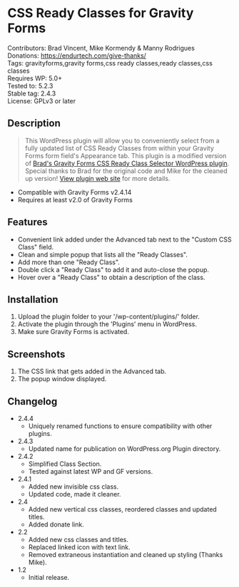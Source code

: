 # CSS Ready Classes for Gravity Forms

Contributors: Brad Vincent, Mike Kormendy & Manny Rodrigues  
Donations: https://endurtech.com/give-thanks/  
Tags: gravityforms,gravity forms,css ready classes,ready classes,css classes  
Requires WP: 5.0+  
Tested to: 5.2.3  
Stable tag: 2.4.3  
License: GPLv3 or later  

## Description

> This WordPress plugin will allow you to conveniently select from a fully updated list of CSS Ready Classes from within your Gravity Forms form field's Appearance tab. This plugin is a modified version of [Brad's Gravity Forms CSS Ready Class Selector WordPress plugin](https://wordpress.org/plugins/gravity-forms-css-ready-selector/). Special thanks to Brad for the original code and Mike for the cleaned up version! [View plugin web site](https://endurtech.com/css-ready-classes-plugin/) for more details.  

* Compatible with Gravity Forms v2.4.14
* Requires at least v2.0 of Gravity Forms

## Features

* Convenient link added under the Advanced tab next to the "Custom CSS Class" field.
* Clean and simple popup that lists all the "Ready Classes".
* Add more than one "Ready Class".
* Double click a "Ready Class" to add it and auto-close the popup.
* Hover over a "Ready Class" to obtain a description of the class.

## Installation

1. Upload the plugin folder to your '/wp-content/plugins/' folder.
2. Activate the plugin through the 'Plugins' menu in WordPress.
3. Make sure Gravity Forms is activated.

## Screenshots

1. The CSS link that gets added in the Advanced tab.
2. The popup window displayed.

## Changelog

* 2.4.4
  * Uniquely renamed functions to ensure compatibility with other plugins.
* 2.4.3
  * Updated name for publication on WordPress.org Plugin directory.
* 2.4.2
  * Simplified Class Section.
  * Tested against latest WP and GF versions.
* 2.4.1
  * Added new invisible css class.
  * Updated code, made it cleaner.
* 2.4
  * Added new vertical css classes, reordered classes and updated titles.
  * Added donate link.
* 2.2
  * Added new css classes and titles.
  * Replaced linked icon with text link.
  * Removed extraneous instantiation and cleaned up styling (Thanks Mike).
* 1.2
  * Initial release.  
